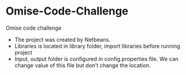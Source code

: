 # Omise-Code-Challenge
Omise code challenge

+ The project was created by Netbeans.
+ Libraries is located in library folder, import libraries before running project
+ Input, output folder is configured in config.properties file. We can change value of this file but don’t    change the location.
